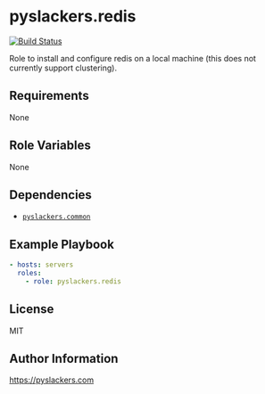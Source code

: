 pyslackers.redis
=========

[![Build Status](https://travis-ci.org/pyslackers/ansible-role-redis.svg?branch=master)](https://travis-ci.org/pyslackers/ansible-role-redis)

Role to install and configure redis on a local machine (this does not currently support clustering).

Requirements
------------

None

Role Variables
--------------

None

Dependencies
------------

* [`pyslackers.common`](https://github.com/pyslackers/ansible-role-common)

Example Playbook
----------------

```yml
- hosts: servers
  roles:
    - role: pyslackers.redis
```

License
-------

MIT

Author Information
------------------

https://pyslackers.com
